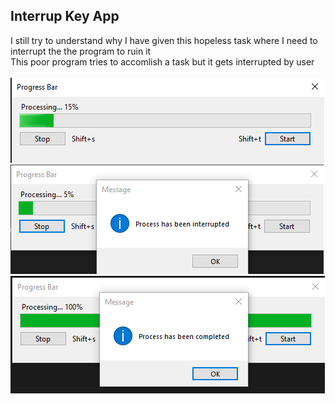 <!DOCTYPE html>
<html>
<head>
</head>
<body>

<h2>Interrup Key App</h2>

<div>
I still try to understand why I have given this hopeless task where I need to interrupt the the program to ruin it<br>
This poor program tries to accomlish a task but it gets interrupted by user<br>
<br>
</div>
    <img src="shot/1.png" alt="Screenshot">
    <img src="shot/2.png" alt="Screenshot">
    <img src="shot/3.png" alt="Screenshot">
</div>
</body>
</html>
